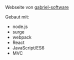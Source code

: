 Webseite von [gabriel-software](http://gabriel-software.ch) 

Gebaut mit:

- node.js
- surge
- webpack
- React
- JavaScript/ES6
- MVC